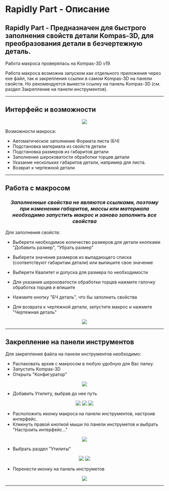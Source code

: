 # Rapidly Part - Описание

Rapidly Part - Предназначен для быстрого заполнения свойств детали Kompas-3D, для преобразования детали в
безчертежную деталь.
---
Работа макроса проверялась на Kompas-3D v19.

Работа макроса возможна запуском как отдельного приложения через exe файл, так и закрепления ссылки в самом Kompas-3D на панели свойств.
Но рекомендуется вынести ссылку на панель Kompas-3D (см. раздел Закрепление на панели инструментов).

---
## Интерфейс и возможности

<div align="center">

![](documentation_images/interface.png)

</div>

Возможности макроса:
* Автоматическое заполнение Формата листа (БЧ)
* Подстановка материала из свойств детали
* Подстановка размеров из габаритов детали
* Заполнение шероховатости обработки торцев детали
* Указание нескольких габаритов детали, например для листа.
* Возврат к чертежной детали
---

## Работа с макросом

<h3>
<p align="center">
<i>
Заполненные свойства не являются ссылками, поэтому при изменении габаритов, массы или материала необходимо запустить 
макрос и заново заполнить все свойства
</i>
</p>
</h3>


Для заполнения свойств:

* Выберети необходимое количество размеров для детали кнопками "Добавить размер", "Убрать размер"
* Выберети значения размеров из выпадающего списка (соответствуют габаритам детали) или выпишите свое значение
* Выберети Квалитет и допуска для размера по необходимости
* Для указания шероховатости обработки торцев нажмите галочку обработка торцев и впишите
* Нажмите кнопку "БЧ деталь", что бы заполнить свойства


* Для возврата к чертежной детали, запустите макрос и нажмите "Чертежная деталь"

<div align="center">

![](documentation_images/1.1.png)

</div>

---
## Закрепление на панели инструментов

Для закрепления файла на панели инструментов необходимо:
* Распаковать архив с макросом в любую удобную для Вас папку.
* Запустить Kompas-3D
* Открыть "Конфигуратор"

<div align="center">

![](documentation_images/1.png)

</div>

* Добавить Утилиту, выбрав до нее путь

<div align="center">

![](documentation_images/2.png)
![](documentation_images/3.png)
![](documentation_images/4.png)

</div>

* Расположить иконку макроса на панели инструментов, настроив интерфейс.
* Кликнуть правой кнопкой мыши по панели 
инструметов и выбрать "Настроить интерфейс..."
<div align="center">

![](documentation_images/5.png)

</div>

* Выбрать раздел "Утилиты"

<div align="center">

![](documentation_images/6.png)
![](documentation_images/7.png)

</div>

* Перенести иконку на панель инструметов

<div align="center">

![](documentation_images/8.png)

</div>

---


